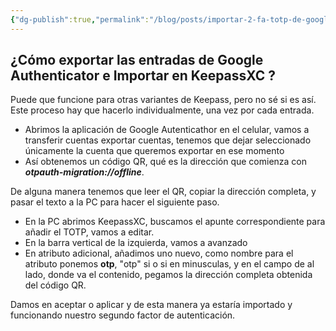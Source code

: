 ```yaml
---
{"dg-publish":true,"permalink":"/blog/posts/importar-2-fa-totp-de-google-authenticator-a-kee-pass-xc/","dgPassFrontmatter":true}
---
```


## ¿Cómo exportar las entradas de Google Authenticator e Importar en KeepassXC ?
Puede que funcione para otras variantes de Keepass, pero no sé si es así.
Este proceso hay que hacerlo individualmente, una vez por cada entrada.
* Abrimos la aplicación de Google Autenticathor en el celular, vamos a transferir cuentas exportar cuentas, tenemos que dejar seleccionado únicamente la cuenta que queremos exportar en ese momento
* Así obtenemos un código QR, qué es la dirección que comienza con ***otpauth\-migration://offline***.

De alguna manera tenemos que leer el QR, copiar la dirección completa, y pasar el texto a la PC para hacer el siguiente paso.
* En la PC abrimos KeepassXC, buscamos el apunte correspondiente para añadir el TOTP, vamos a editar.
* En la barra vertical de la izquierda, vamos a avanzado
* En atributo adicional, añadimos uno nuevo, como nombre para el atributo ponemos **otp**, "otp" si o si en minusculas, y en el campo de al lado, donde va el contenido, pegamos la dirección completa obtenida del código QR.

Damos en aceptar o aplicar y de esta manera ya estaría importado y funcionando nuestro segundo factor de autenticación.
